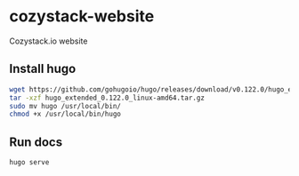 # cozystack-website
Cozystack.io website

## Install hugo
```bash
wget https://github.com/gohugoio/hugo/releases/download/v0.122.0/hugo_extended_0.122.0_linux-amd64.tar.gz
tar -xzf hugo_extended_0.122.0_linux-amd64.tar.gz
sudo mv hugo /usr/local/bin/
chmod +x /usr/local/bin/hugo
```

## Run docs
```bash
hugo serve
```
